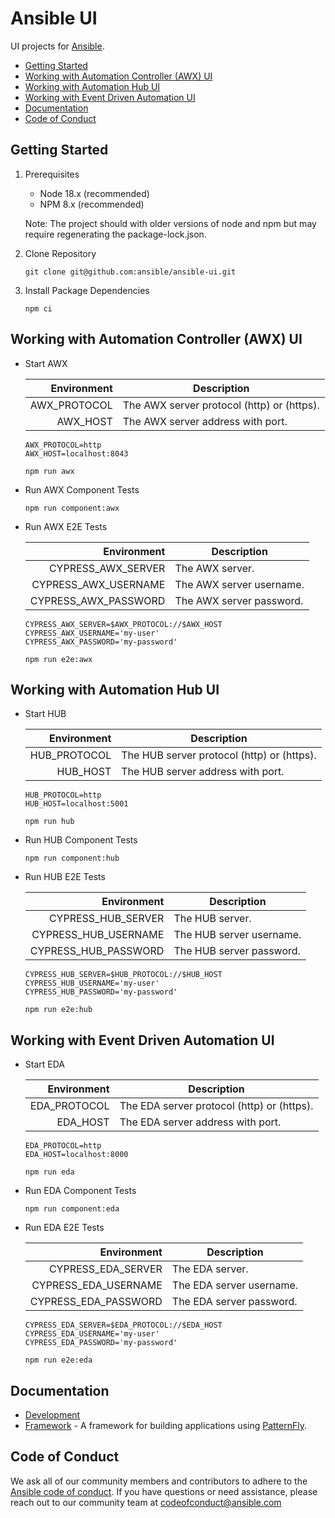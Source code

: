 # Ansible UI

UI projects for [Ansible](https://www.ansible.com).

- [Getting Started](#getting-started)
- [Working with Automation Controller (AWX) UI](#working-with-automation-controller-awx-ui)
- [Working with Automation Hub UI](#working-with-automation-hub-ui)
- [Working with Event Driven Automation UI](#working-with-event-driven-automation-ui)
- [Documentation](#documentation)
- [Code of Conduct](#code-of-conduct)

## Getting Started

1. Prerequisites

   - Node 18.x (recommended)
   - NPM 8.x (recommended)

   Note: The project should with older versions of node and npm but may require regenerating the package-lock.json.

2. Clone Repository

   ```
   git clone git@github.com:ansible/ansible-ui.git
   ```

3. Install Package Dependencies

   ```
   npm ci
   ```

## Working with Automation Controller (AWX) UI

- Start AWX

  |  Environment | Description                                |
  | -----------: | ------------------------------------------ |
  | AWX_PROTOCOL | The AWX server protocol (http) or (https). |
  |     AWX_HOST | The AWX server address with port.          |

  ```
  AWX_PROTOCOL=http
  AWX_HOST=localhost:8043
  ```

  ```
  npm run awx
  ```

- Run AWX Component Tests

  ```
  npm run component:awx
  ```

- Run AWX E2E Tests

  |          Environment | Description              |
  | -------------------: | ------------------------ |
  |   CYPRESS_AWX_SERVER | The AWX server.          |
  | CYPRESS_AWX_USERNAME | The AWX server username. |
  | CYPRESS_AWX_PASSWORD | The AWX server password. |

  ```
  CYPRESS_AWX_SERVER=$AWX_PROTOCOL://$AWX_HOST
  CYPRESS_AWX_USERNAME='my-user'
  CYPRESS_AWX_PASSWORD='my-password'
  ```

  ```
  npm run e2e:awx
  ```

## Working with Automation Hub UI

- Start HUB

  |  Environment | Description                                |
  | -----------: | ------------------------------------------ |
  | HUB_PROTOCOL | The HUB server protocol (http) or (https). |
  |     HUB_HOST | The HUB server address with port.          |

  ```
  HUB_PROTOCOL=http
  HUB_HOST=localhost:5001
  ```

  ```
  npm run hub
  ```

- Run HUB Component Tests

  ```
  npm run component:hub
  ```

- Run HUB E2E Tests

  |          Environment | Description              |
  | -------------------: | ------------------------ |
  |   CYPRESS_HUB_SERVER | The HUB server.          |
  | CYPRESS_HUB_USERNAME | The HUB server username. |
  | CYPRESS_HUB_PASSWORD | The HUB server password. |

  ```
  CYPRESS_HUB_SERVER=$HUB_PROTOCOL://$HUB_HOST
  CYPRESS_HUB_USERNAME='my-user'
  CYPRESS_HUB_PASSWORD='my-password'
  ```

  ```
  npm run e2e:hub
  ```

## Working with Event Driven Automation UI

- Start EDA

  |  Environment | Description                                |
  | -----------: | ------------------------------------------ |
  | EDA_PROTOCOL | The EDA server protocol (http) or (https). |
  |     EDA_HOST | The EDA server address with port.          |

  ```
  EDA_PROTOCOL=http
  EDA_HOST=localhost:8000
  ```

  ```
  npm run eda
  ```

- Run EDA Component Tests

  ```
  npm run component:eda
  ```

- Run EDA E2E Tests

  |          Environment | Description                                |
  | -------------------: | ------------------------------------------ |
  |   CYPRESS_EDA_SERVER | The EDA server.          |
  | CYPRESS_EDA_USERNAME | The EDA server username.                   |
  | CYPRESS_EDA_PASSWORD | The EDA server password.                   |

  ```
  CYPRESS_EDA_SERVER=$EDA_PROTOCOL://$EDA_HOST
  CYPRESS_EDA_USERNAME='my-user'
  CYPRESS_EDA_PASSWORD='my-password'
  ```

  ```
  npm run e2e:eda
  ```

## Documentation

- [Development](./docs/DEVELOPMENT.md)
- [Framework](./framework/README.md) - A framework for building applications using [PatternFly](https://www.patternfly.org).

## Code of Conduct

We ask all of our community members and contributors to adhere to the [Ansible code of conduct](http://docs.ansible.com/ansible/latest/community/code_of_conduct.html). If you have questions or need assistance, please reach out to our community team at [codeofconduct@ansible.com](mailto:codeofconduct@ansible.com)
